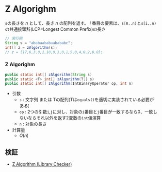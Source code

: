 # Z Algorighm
`s`の長さを $n$ として、長さ $n$ の配列を返す。 $i$ 番目の要素は、`s[0..n)`と`s[i..n)`の共通接頭辞(LCP=Longest Common Prefix)の長さ

```java
// 実行例
String s = "ababaababaabababc";
int[] z = zAlgorithm(s);
// z = {17,0,3,0,1,10,0,3,0,1,5,0,4,0,2,0,0};
```

### Z Algorighm
```java
public static int[] zAlgorithm(String s)
public static <T> int[] zAlgorithm(T[] s)
public static int[] zAlgorithm(IntBinaryOperator op, int n) 
```
- 引数
  - `s` : 文字列 または Tの配列(Tは`equals()`を適切に実装されている必要がある)
  - `op` : 2つの引数`i`,`j`に対し、対象の`i`番目と`j`番目が一致するなら0、一致しないならそれ以外を返す2変数の`int`値演算
  - `n` : 対象の長さ
- 計算量
  - $O(n)$

## 検証
- [Z Algorithm (Library Checker)](https://judge.yosupo.jp/submission/307927)
